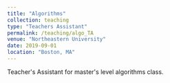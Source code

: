 ```yaml
---
title: "Algorithms"
collection: teaching
type: "Teachers Assistant"
permalink: /teaching/algo_TA
venue: "Northeastern University"
date: 2019-09-01
location: "Boston, MA"
---
```


Teacher's Assistant for master's level algorithms class.